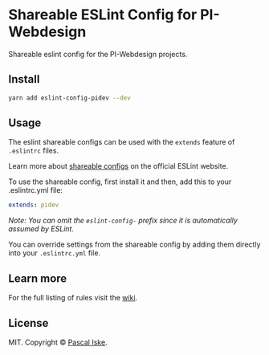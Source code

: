 # Shareable ESLint Config for PI-Webdesign

Shareable eslint config for the PI-Webdesign projects.

## Install

```bash
yarn add eslint-config-pidev --dev
```

## Usage

The eslint shareable configs can be used with the `extends` feature of `.eslintrc` files.

Learn more about [shareable configs](http://eslint.org/docs/developer-guide/shareable-configs) on the official ESLint website.

To use the shareable config, first install it and then, add this to your .eslintrc.yml file:

```yml
extends: pidev
```

*Note: You can omit the `eslint-config-` prefix since it is automatically assumed by ESLint.*

You can override settings from the shareable config by adding them directly into your
`.eslintrc.yml` file.

## Learn more

For the full listing of rules visit the [wiki](https://github.com/pascaliske/eslint-config-pidev/wiki).

## License

MIT. Copyright &copy; [Pascal Iske](https://pascal-iske.de).
